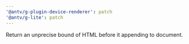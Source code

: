 ```yaml
---
'@antv/g-plugin-device-renderer': patch
'@antv/g-lite': patch
---
```


Return an unprecise bound of HTML before it appending to document.
